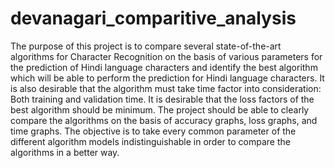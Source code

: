 # devanagari_comparitive_analysis
The purpose of this project is to compare several state-of-the-art algorithms for Character Recognition on the basis of various parameters for the prediction of Hindi language characters and identify the best algorithm which will be able to perform the prediction for Hindi language characters.
It is also desirable that the algorithm must take time factor into consideration: Both training and validation time.
It is desirable that the loss factors of the best algorithm should be minimum.
The project should be able to clearly compare the algorithms on the basis of accuracy graphs, loss graphs, and time graphs.
The objective is to take every common parameter of the different algorithm models indistinguishable in order to compare the algorithms in a better way. 
